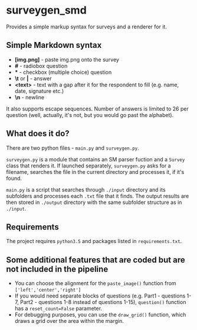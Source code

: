 # surveygen_smd
Provides a simple markup syntax for surveys and a renderer for it.



## Simple Markdown syntax

- **[img.png]** - paste img.png onto the survey
- **\#** - radiobox question
- **\*** - checkbox (multiple choice) question
- **\t** or **|** - answer
- **\<text>** - text with a gap after it for the respondent to fill (e.g. name, date, signature etc.)
- **\n** - newline

It also supports escape sequences. Number of answers is limited to 26 per question (well, actually, it's not, but you would go past the alphabet).

## What does it do?
There are two python files - `main.py` and `surveygen.py`. 

`surveygen.py` is a module that contains an SM parser fuction and a `Survey` class that renders it. If launched separately, `surveygen.py` asks for a filename, searches the file in the current directory and processes it, if it's found.

`main.py` is a script that searches through `./input` directory and its subfolders and processes each `.txt` file that it finds. The output results are then stored in `./output` directory with the same subfolder structure as in `./input`.


## Requirements
The project requires `python3.5` and packages listed in `requirements.txt`.

## Some additional features that are coded but are not included in the pipeline
- You can choose the alignment for the `paste_image()` function from `['left','center','right']`
- If you would need separate blocks of questions (e.g. Part1 - questions 1-7, Part2 - questions 1-8 instead of questions 1-15), `question()` function has a `reset_count=False` parameter.
- For debugging purposes, you can use the `draw_grid()` function, which draws a grid over the area within the margin.
